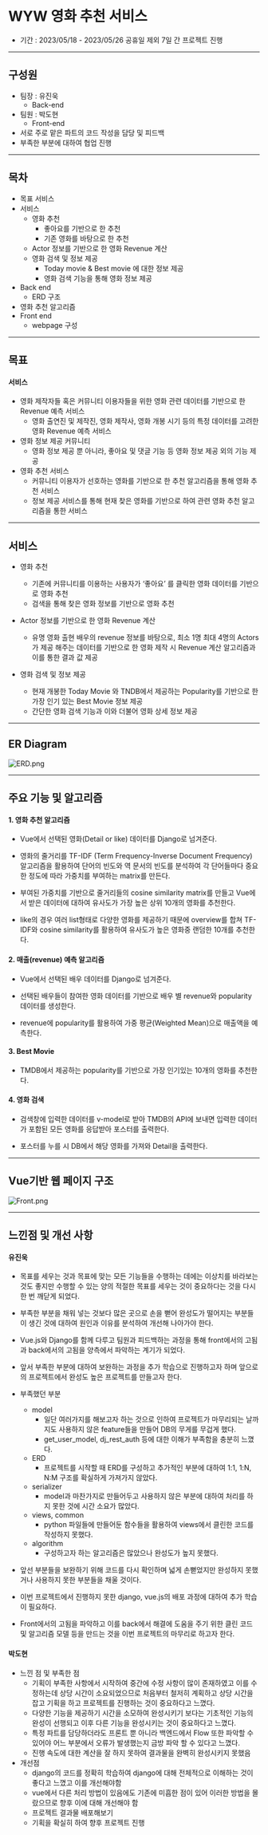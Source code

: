 # WYW 영화 추천 서비스

- 기간 : 2023/05/18 - 2023/05/26
  공휴일 제외 7일 간 프로젝트 진행

---

## 구성원

- 팀장 : 유진욱
  - Back-end
- 팀원 : 박도현
  - Front-end
- 서로 주로 맡은 파트의 코드 작성을 담당 및 피드백
- 부족한 부분에 대하여 협업 진행

---

## 목차

- 목표 서비스
- 서비스
  - 영화 추천
    - 좋아요를 기반으로 한 추천
    - 기존 영화를 바탕으로 한 추천
  - Actor 정보를 기반으로 한 영화 Revenue 계산
  - 영화 검색 및 정보 제공
    - Today movie & Best movie 에 대한 정보 제공
    - 영화 검색 기능을 통해 영화 정보 제공
- Back end
  - ERD 구조
- 영화 추천 알고리즘
- Front end
  - webpage 구성

---

## 목표

#### 서비스

- 영화 제작자들 혹은 커뮤니티 이용자들을 위한 영화 관련 데이터를 기반으로 한 Revenue 예측 서비스
  - 영화 출연진 및 제작진, 영화 제작사, 영화 개봉 시기 등의
    특정 데이터를 고려한 영화 Revenue 예측 서비스
- 영화 정보 제공 커뮤니티
  - 영화 정보 제공 뿐 아니라, 좋아요 및 댓글 기능 등
    영화 정보 제공 외의 기능 제공
- 영화 추천 서비스
  - 커뮤니티 이용자가 선호하는 영화를 기반으로 한 추천 알고리즘을 통해 영화 추천 서비스
  - 정보 제공 서비스를 통해 현재 찾은 영화를 기반으로 하여 관련 영화 추천 알고리즘을 통한 서비스

---

## 서비스

- 영화 추천
  
  - 기존에 커뮤니티를 이용하는 사용자가 ‘좋아요’ 를 클릭한 영화 데이터를 기반으로 영화 추천
  - 검색을 통해 찾은 영화 정보를 기반으로 영화 추천

- Actor 정보를 기반으로 한 영화 Revenue 계산
  
  - 유명 영화 출현 배우의 revenue 정보를 바탕으로, 최소 1명 최대 4명의 Actors가 제공 해주는 데이터를 기반으로 한 영화 제작 시 Revenue 계산 알고리즘과 이를 통한 결과 값 제공

- 영화 검색 및 정보 제공
  
  - 현재 개봉한 Today Movie 와 TNDB에서 제공하는 Popularity를 기반으로 한 가장 인기 있는 Best Movie 정보 제공
  - 간단한 영화 검색 기능과 이와 더불어 영화 상세 정보 제공

---

## ER Diagram

![ERD.png](${hello}_assets/e038572b34ce9630d350adc386643944a8f75b09.png)



---

## 

## 주요 기능 및 알고리즘

#### 1. 영화 추천 알고리즘

- Vue에서 선택된 영화(Detail or like) 데이터를 Django로 넘겨준다.

- 영화의 줄거리를 TF-IDF (Term Frequency-Inverse Document Frequency) 알고리즘을 활용하여 단어의 빈도와 역 문서의 빈도를 분석하여 각 단어들마다 중요한 정도에 따라 가중치를 부여하는 matrix를 만든다.

- 부여된 가중치를 기반으로 줄거리들의 cosine similarity matrix를 만들고 Vue에서 받은 데이터에 대하여 유사도가 가장 높은 상위 10개의 영화를 추천한다.

- like의 경우 여러 list형태로 다양한 영화를 제공하기 때문에 overview를 합쳐 TF-IDF와 cosine similarity를 활용하여 유사도가 높은 영화중 랜덤한 10개를 추천한다.

#### 2.  매출(revenue) 예측 알고리즘

- Vue에서 선택된 배우 데이터를 Django로 넘겨준다.

- 선택된 배우들이 참여한 영화 데이터를 기반으로 배우 별 revenue와 popularity 데이터를 생성한다.

- revenue에 popularity를 활용하여 가중 평균(Weighted Mean)으로 매출액을 예측한다.

#### 3. Best Movie

- TMDB에서 제공하는 popularity를 기반으로 가장 인기있는 10개의 영화를 추천한다.

#### 4. 영화 검색

- 검색창에 입력한 데이터를 v-model로 받아 TMDB의 API에 보내면 입력한 데이터가 포함된 모든 영화를 응답받아 포스터를 출력한다.

- 포스터를 누를 시 DB에서 해당 영화를 가져와 Detail을 출력한다.



---



## Vue기반 웹 페이지 구조



![Front.png](${hello}_assets/543347b9c3a81d64ba6a061438a5321247108c1b.png)



---



## 느낀점 및 개선 사항

#### 유진욱

- 목표를 세우는 것과 목표에 맞는 모든 기능들을 수행하는 데에는 이상치를 바라보는 것도 좋지만 수행할 수 있는 양의 적절한 목표를 세우는 것이 중요하다는 것을 다시 한 번 깨닫게 되었다.

- 부족한 부분을 채워 넣는 것보다 많은 곳으로 손을 뻗어 완성도가 떨어지는 부분들이 생긴 것에 대하여 원인과 이유를 분석하여 개선해 나아가야 한다.

- Vue.js와 Django를 함께 다루고 팀원과 피드백하는 과정을 통해 front에서의 고됨과 back에서의 고됨을 양측에서 파악하는 계기가 되었다.

- 앞서 부족한 부분에 대하여 보완하는 과정을 추가 학습으로 진행하고자 하며 앞으로의 프로젝트에서 완성도 높은 프로젝트를 만들고자 한다.

- 부족했던 부분
  
  - model
    - 일단 여러가지를 해보고자 하는 것으로 인하여 프로젝트가 마무리되는 날까지도 사용하지 않은 feature들을 만들어 DB의 무게를 무겁게 했다.
    - get_user_model, dj_rest_auth 등에 대한 이해가 부족함을 충분히 느꼈다.
  - ERD
    - 프로젝트를 시작할 때 ERD를 구성하고 추가적인 부분에 대하여 1:1, 1:N, N:M 구조를 확실하게 가져가지 않았다.
  - serializer
    - model과 마찬가지로 만들어두고 사용하지 않은 부분에 대하여 처리를 하지 못한 것에 시간 소요가 많았다.
  - views, common
    - python 파일들에 만들어둔 함수들을 활용하여 views에서 클린한 코드를 작성하지 못했다.
  - algorithm
    - 구성하고자 하는 알고리즘은 많았으나 완성도가 높지 못했다.

- 앞선 부분들을 보완하기 위해 코드를 다시 확인하며 넓게 손뻗었지만 완성하지 못했거나 사용하지 못한 부분들을 채울 것이다.

- 이번 프로젝트에서 진행하지 못한 django, vue.js의 배포 과정에 대하여 추가 학습이 필요하다.

- Front에서의 고됨을 파악하고 이를 back에서 해결에 도움을 주기 위한 클린 코드 및 알고리즘 모델 등을 만드는 것을 이번 프로젝트의 마무리로 하고자 한다.



#### 박도현

- 느낀 점 및 부족한 점
  - 기획이 부족한 사항에서 시작하여 중간에 수정 사항이 많이 존재하였고 이를 수정하는데 상당 시간이 소요되었으므로 처음부터 철저히 계획하고 상당 시간을 잡고 기획을 하고 프로젝트를 진행하는 것이 중요하다고 느꼈다.
  - 다양한 기능을 제공하기 시간을 소모하여 완성시키기 보다는 기초적인 기능의 완성이 선행되고 이후 다른 기능을 완성시키는 것이 중요하다고 느꼈다.
  - 특정 파트를 담당하더라도 프론트 뿐 아니라 백엔드에서 Flow 또한 파악할 수 있어야 어느 부분에서 오류가 발생했는지 금방 파악 할 수 있다고 느꼈다.
  - 진행 속도에 대한 계산을 잘 하지 못하여 결과물을 완벽히 완성시키지 못했음
- 개선점
  - django의 코드를 정확히 학습하여 django에 대해 전체적으로 이해하는 것이 좋다고 느꼈고 이를 개선해야함
  - vue에서 다른 처리 방법이 있음에도 기존에 미흡한 점이 있어 이러한 방법을 몰랐으므로 향후 이에 대해 개선해야 함
  - 프로젝트 결과물 배포해보기
  - 기획을 확실히 하여 향후 프로젝트 진행